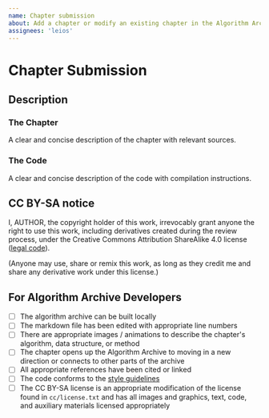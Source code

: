 ```yaml
---
name: Chapter submission
about: Add a chapter or modify an existing chapter in the Algorithm Archive
assignees: 'leios'
---
```


<!--
Thanks for submitting a chapter to the Algorithm Archive!

Before continuing, please be sure you have read the [How to contribute guide for chapter submission](https://github.com/algorithm-archivists/algorithm-archive/wiki/Chapter-submission) and have:

1. discussed the chapter with James Schloss (Leios) first and know where this chapter fits into the broader scope of the project
2. edited the Markdown file with the appropriate line numbers for your submission
3. built the algorithm archive with `gitbook install && gitbook serve` to make sure your code can be seen on your branch
4. followed all necessary [style guidelines](https://github.com/algorithm-archivists/algorithm-archive/wiki/Code-style-guide) for the initial submission language, if available
5. agreed to share your chapter under [CC BY-SA](https://creativecommons.org/licenses/by-sa/4.0/deed.en)

If you would like to contact us, we are also available on Discord at https://discord.gg/2PEjsR
-->

# Chapter Submission

## Description

### The Chapter

A clear and concise description of the chapter with relevant sources.

### The Code

A clear and concise description of the code with compilation instructions.

## CC BY-SA notice

<!--- Please replace AUTHOR with your actual name in the notice down below. --->
I, AUTHOR, the copyright holder of this work, irrevocably grant anyone the right to use this work, including derivatives created during the review process, under the Creative Commons Attribution ShareAlike 4.0 license ([legal code](https://creativecommons.org/licenses/by-sa/4.0/deed.en)).

(Anyone may use, share or remix this work, as long as they credit me and share any derivative work under this license.)


<!--- Please leave the following section --->

## For Algorithm Archive Developers

- [ ] The algorithm archive can be built locally
- [ ] The markdown file has been edited with appropriate line numbers
- [ ] There are appropriate images / animations to describe the chapter's algorithm, data structure, or method
- [ ] The chapter opens up the Algorithm Archive to moving in a new direction or connects to other parts of the archive
- [ ] All appropriate references have been cited or linked
- [ ] The code conforms to the [style guidelines](https://github.com/algorithm-archivists/algorithm-archive/wiki/Code-style-guide)
- [ ] The CC BY-SA license is an appropriate modification of the license found in `cc/license.txt` and has all images and graphics, text, code, and auxiliary materials licensed appropriately
